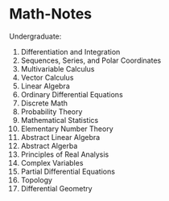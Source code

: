 # Math-Notes

Undergraduate:
1. Differentiation and Integration
2. Sequences, Series, and Polar Coordinates
3. Multivariable Calculus
4. Vector Calculus
5. Linear Algebra
6. Ordinary Differential Equations
7. Discrete Math
8. Probability Theory
9. Mathematical Statistics
10. Elementary Number Theory
11. Abstract Linear Algebra
12. Abstract Algerba
13. Principles of Real Analysis
14. Complex Variables
15. Partial Differential Equations
16. Topology
18. Differential Geometry









